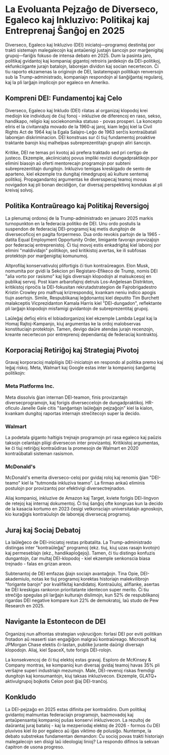 # La Evoluanta Pejzaĝo de Diverseco, Egaleco kaj Inkluzivo: Politikaj kaj Entreprenaj Ŝanĝoj en 2025

Diverseco, Egaleco kaj Inkluzivo (DEI) iniciatoj—programoj destinitaj por trakti sistemajn malegalecojn kaj antaŭenigi justajn ŝancojn por marĝenigitaj grupoj—fariĝis fokuso de intensa debato en 2025. Dum la pasinta jaro, politikaj gvidantoj kaj kompaniaj gigantoj retroiris jardekojn da DEI-politikoj, ekfunkciigante jurajn batalojn, laborejan dividon kaj socian necertecon. Ĉi tiu raporto ekzamenas la originojn de DEI, lastatempajn politikajn renversojn sub la Trump-administrado, kompaniajn respondojn al ŝanĝiĝantaj regularoj, kaj la pli larĝajn implicojn por egaleco en Ameriko.

## Kompreni DEI: Fundamentoj kaj Celo

Diverseco, Egaleco kaj Inkludo (DEI) rilatas al organizaj klopodoj krei mediojn kie individuoj de ĉiuj fonoj - inkluzive de diferencoj en raso, sekso, handikapo, religio kaj sociekonomika statuso - povas prosperi. La koncepto eliris el la civitanrajta movado de la 1960-aj jaroj, kiam leĝoj kiel la Civil Rights Act de 1964 kaj la Egala Salajro-Leĝo de 1963 serĉis kontraŭbatali laborejan diskriminacion. DEI konstruas sur ĉi tiuj fundamentoj proaktive traktante barojn kiuj malhelpas subreprezentitajn grupojn aliri ŝancojn.

Kritike, DEI ne temas pri kvotoj aŭ prefera traktado sed pri certigo de justeco. Ekzemple, akciiniciatoj povus impliki revizii dungadpraktikojn por elimini biasojn aŭ oferti mentorecajn programojn por subteni subreprezentitajn dungitojn. Inkluzivo temigas kreskigado de sento de aparteno, kiel ekzemple tra dungitaj rimedgrupoj aŭ kulture sentemaj politikoj. Propagandantoj argumentas ke diversspecaj teamoj movas novigadon kaj pli bonan decidiĝon, ĉar diversaj perspektivoj kondukas al pli kreivaj solvoj.

## Politika Kontraŭreago kaj Politikaj Reversigoj

La plenumaj ordonoj de la Trump-administrado en januaro 2025 markis turnopunkton en la federacia politiko de DEI. Unu ordo postulis la suspendon de federaciaj DEI-programoj kaj metis dungitojn de diversecoficoj en pagita forpermeso. Dua ordo revokis partojn de la 1965 -datita Equal Employment Opportunity Order, limigante favorajn provizaĵojn por federaciaj entreprenistoj. Ĉi tiuj movoj estis enkadrigitaj kiel laboroj por elimini "maldividajn" politikojn, sed kritikistoj avertas, ke ili subfosas protektojn por marĝenigitaj komunumoj.

Altprofilaj konservativuloj plifortigis ĉi tiun kontraŭreagon. Elon Musk, nomumita por gvidi la Sekcion pri Registaro-Efikeco de Trump, nomis DEI "alia vorto por rasismo" kaj ligis diversajn klopodojn al malsukcesoj en publikaj servoj. Post kiam arbarofajroj detruis Los-Anĝelesan Distrikton, kritikistoj riproĉis la DEI-fokusitan rekrutadstrategion de Fajrobrigadestro Kristin Crowley pro malfruaj krizrespondoj, kvankam neniu indico apogis tiujn asertojn. Simile, Respublikanaj leĝdonantoj kiel deputito Tim Burchett malakceptis Vicprezidanton Kamala Harris kiel "DEI-dungadon", reflektante pli larĝajn klopodojn misfamigi gvidantojn de subreprezentitaj grupoj.

Laŭleĝaj defioj eliris el lobiadorganizoj kiel ekzemple Lambda Legal kaj la Homaj Rajtoj-Kampanjo, kiuj argumentas ke la ordoj malobservas konstituciajn protektojn. Tamen, devigo daŭre atendas jurajn recenzojn, kreante necertecon por entreprenoj dependantaj de federaciaj kontraktoj.

## Korporaciaj Retiriĝoj kaj Strategiaj Pivotoj

Gravaj korporacioj malpliigis DEI-iniciatojn en respondo al politika premo kaj leĝaj riskoj. Meta, Walmart kaj Google estas inter la kompanioj ŝanĝantaj politikojn:

### Meta Platforms Inc.

Meta dissolvis ĝian internan DEI-teamon, finis provizantajn diversecprogramojn, kaj forigis diverseccelojn de dungadpraktikoj. HR-oficulo Janelle Gale citis "ŝanĝantajn laŭleĝajn pejzaĝojn" kiel la kialon, kvankam dungitoj raportas internajn streĉitecojn super la decido.

### Walmart

La podetala giganto haltigis trejnajn programojn pri rasa egaleco kaj paŭzis taksojn celantajn pliigi diversecon inter provizantoj. Kritikistoj argumentas, ke ĉi tiuj retiriĝoj kontraŭdiras la promesojn de Walmart en 2020 kontraŭbatali sisteman rasismon.

### McDonald's

McDonald's emerita diverseco-celoj por gvidaj roloj kaj renomis ĝian "DEI-teamo" kiel la "tutmonda inkluziva teamo". La firmao ankaŭ eliminis postulojn por provizantoj por efektivigi diversectrejnadon.

Aliaj kompanioj, inkluzive de Amazon kaj Target, kviete forigis DEI-lingvon de retejoj kaj internaj dokumentoj. Ĉi tiuj ŝanĝoj ofte kongruas kun la decido de la kasacia kortumo en 2023 ĉesigi vetkonsciajn universitatajn agnoskojn, kio kuraĝigis kontraŭulojn de laborejaj diversecaj programoj.

## Juraj kaj Sociaj Debatoj

La laŭleĝeco de DEI-iniciatoj restas pribatalita. La Trump-administrado distingas inter "kontraŭleĝaj" programoj (ekz. tiuj, kiuj uzas rasajn kvotojn) kaj permeseblajn (ekz., handikaploĝejoj). Tamen, ĉi tiu distingo konfuzis dungantojn, ĉar multaj DEI-klopodoj - kiel ekzemple senkonscia biasa trejnado - falas en grizan areon.

Subtenantoj de DEI emfazas ĝiajn sociajn avantaĝojn. Tina Opie, DEI-akademiulo, notas ke tiuj programoj korektas historiajn malekvilibrojn "forigante barojn" por kvalifikitaj kandidatoj. Kontraŭuloj, aliflanke, asertas ke DEI kreskigas rankoron prioritatante identecon super merito. Ĉi tiu streĉiĝo spegulas pli larĝajn kulturajn dislimojn, kun 52% de respublikanoj rigardas DEI negative kompare kun 22% de demokratoj, laŭ studo de Pew Research en 2025.

## Navigante la Estontecon de DEI

Organizoj nun alfrontas strategian vojkruciĝon: forlasi DEI por eviti politikan frotadon aŭ reaserti sian engaĝiĝon malgraŭ kontraŭreago. Microsoft kaj JPMorgan Chase elektis ĉi-lastan, publike ĵurante daŭrigi diversajn klopodojn. Aliaj, kiel SpaceX, tute forigis DEI-rolojn.

La konsekvencoj de ĉi tiuj elektoj estas gravaj. Esploro de McKinsey & Company montras, ke kompanioj kun diversaj gvidaj teamoj havas 35% pli verŝajne superi industriajn mezumojn. Male, DEI-revenoj riskas fremdigi dungitojn kaj konsumantojn, kiuj taksas inkluzivecon. Ekzemple, GLATQ+ aktivulgrupoj bojkotis Celon post ĝiaj DEI-tranĉoj.

## Konkludo

La DEI-pejzaĝo en 2025 estas difinita per kontraŭdiro. Dum politikaj gvidantoj malmuntas federaciajn programojn, bazmovadoj kaj antaŭpensantaj kompanioj puŝas konservi inkluzivecon. La rezultoj de daŭrantaj juraj bataloj - kaj la mezperiodaj elektoj de 2026 - formos ĉu DEI pluvivos kiel ilo por egaleco aŭ iĝas viktimo de polusiĝo. Nuntempe, la debato substrekas fundamentan demandon: Ĉu socioj povas trakti historiajn malegalecojn sen disigi laŭ ideologiaj linioj? La respondo difinos la sekvan ĉapitron de usona progreso.
